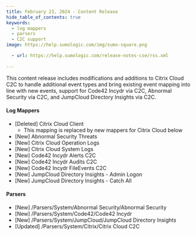 ```yaml
---
title: February 23, 2024 - Content Release
hide_table_of_contents: true
keywords:
  - log mappers
  - parsers
  - C2C support
image: https://help.sumologic.com/img/sumo-square.png

  - url: https://help.sumologic.com/release-notes-cse/rss.xml
    
---
```


This content release includes modifications and additions to Citrix Cloud C2C to handle additional event types and bring existing event mapping into line with new events, support for Code42 Incydr via C2C, Abnormal Security via C2C, and JumpCloud Directory Insights via C2C.

#### Log Mappers

* [Deleted] Citrix Cloud Client 
  * This mapping is replaced by new mappers for Citrix Cloud below
* [New] Abnormal Security Threats
* [New] Citrix Cloud Operation Logs
* [New] Citrix Cloud System Logs
* [New] Code42 Incydr Alerts C2C
* [New] Code42 Incydr Audits C2C
* [New] Code42 Incydr FileEvents C2C
* [New] JumpCloud Directory Insights - Admin Logon
* [New] JumpCloud Directory Insights - Catch All

#### Parsers

* [New] /Parsers/System/Abnormal Security/Abnormal Security
* [New] /Parsers/System/Code42/Code42 Incydr
* [New] /Parsers/System/JumpCloud/JumpCloud Directory Insights
* [Updated] /Parsers/System/Citrix/Citrix Cloud C2C
